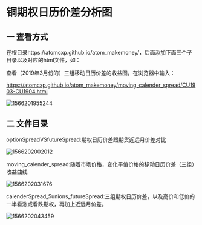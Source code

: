 # 铜期权日历价差分析图

## 一 查看方式

在根目录https://atomcxp.github.io/atom_makemoney/，后面添加下面三个子目录以及对应的html文件，如：

查看（2019年3月份的）三组移动日历价差的收益图，在浏览器中输入：

https://atomcxp.github.io/atom_makemoney/moving_calender_spread/CU1903-CU1904.html

![1566201955244](C:\Users\admin\AppData\Roaming\Typora\typora-user-images\1566201955244.png)

## 二 文件目录

optionSpreadVSfutureSpread:期权日历价差跟期货近远月价差对比

![1566202002012](C:\Users\admin\AppData\Roaming\Typora\typora-user-images\1566202002012.png)

moving_calender_spread:随着市场价格，变化平值价格的移动日历价差（三组）收益曲线

![1566202031676](C:\Users\admin\AppData\Roaming\Typora\typora-user-images\1566202031676.png)

calenderSpread_5unions_futureSpread:三组期权日历价差，以及高价和低价的一半看涨或看跌期权，再加上近远月价差。

![1566202043459](C:\Users\admin\AppData\Roaming\Typora\typora-user-images\1566202043459.png)

